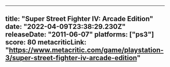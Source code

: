 
---
title: "Super Street Fighter IV: Arcade Edition"
date: "2022-04-09T23:38:29.230Z"
releaseDate: "2011-06-07"
platforms: ["ps3"]
score: 80
metacriticLink: "https://www.metacritic.com/game/playstation-3/super-street-fighter-iv-arcade-edition"
---
